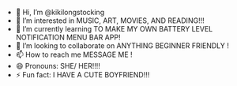 - 👋 Hi, I’m @kikilongstocking
- 👀 I’m interested in MUSIC, ART, MOVIES, AND READING!!!
- 🌱 I’m currently learning TO MAKE MY OWN BATTERY LEVEL NOTIFICATION MENU BAR APP!
- 💞️ I’m looking to collaborate on ANYTHING BEGINNER FRIENDLY !
- 📫 How to reach me MESSAGE ME !
- 😄 Pronouns: SHE/ HER!!!!
- ⚡ Fun fact: I HAVE A CUTE BOYFRIEND!!!

<!---
kikilongstocking/kikilongstocking is a ✨ special ✨ repository because its `README.md` (this file) appears on your GitHub profile.
You can click the Preview link to take a look at your changes.
--->
